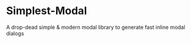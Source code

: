 Simplest-Modal
==============

A drop-dead simple &amp; modern modal library to generate fast inline modal dialogs
